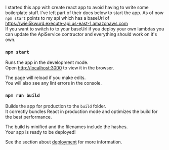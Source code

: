 I started this app with create react app to avoid having to write some boilerplate stuff. I've left part of their docs below to start the app. 
As of now `npm start` points to my api which has a baseUrl of https://wiei5kwurd.execute-api.us-east-1.amazonaws.com  
If you want to switch to to your baseUrl if you deploy your own lambdas you can update the ApiService contructor and everything should work on it's own. 

### `npm start`

Runs the app in the development mode.<br>
Open [http://localhost:3000](http://localhost:3000) to view it in the browser.

The page will reload if you make edits.<br>
You will also see any lint errors in the console.

### `npm run build`

Builds the app for production to the `build` folder.<br>
It correctly bundles React in production mode and optimizes the build for the best performance.

The build is minified and the filenames include the hashes.<br>
Your app is ready to be deployed!

See the section about [deployment](https://facebook.github.io/create-react-app/docs/deployment) for more information.

